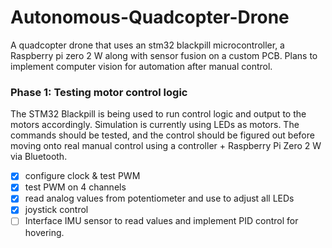 # Autonomous-Quadcopter-Drone
A quadcopter drone that uses an stm32 blackpill microcontroller, a Raspberry pi zero 2 W along with sensor fusion on a custom PCB. Plans to implement computer vision for automation after manual control.

### Phase 1: Testing motor control logic
The STM32 Blackpill is being used to run control logic and output to the motors accordingly. Simulation is currently using LEDs as motors. The commands should be tested, and the control should be figured out before moving onto real manual control using a controller + Raspberry Pi Zero 2 W via Bluetooth. 
- [x] configure clock & test PWM
- [x] test PWM on 4 channels
- [x] read analog values from potentiometer and use to adjust all LEDs
- [x] joystick control
- [ ] Interface IMU sensor to read values and implement PID control for hovering.
